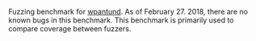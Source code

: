 Fuzzing benchmark for [wpantund](https://github.com/openthread/wpantund).
As of February 27. 2018, there are no known bugs in this benchmark.  This
benchmark is primarily used to compare coverage between fuzzers.
